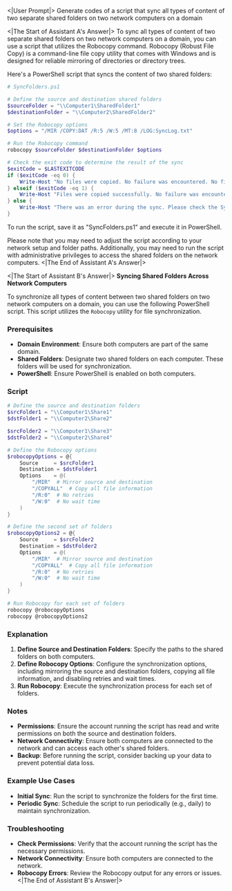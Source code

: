 <|User Prompt|>
Generate codes of a script that sync all types of content of two separate shared folders on two network computers on a domain 

<|The Start of Assistant A's Answer|>
To sync all types of content of two separate shared folders on two network computers on a domain, you can use a script that utilizes the Robocopy command. Robocopy (Robust File Copy) is a command-line file copy utility that comes with Windows and is designed for reliable mirroring of directories or directory trees.

Here's a PowerShell script that syncs the content of two shared folders:

```powershell
# SyncFolders.ps1

# Define the source and destination shared folders
$sourceFolder = "\\Computer1\SharedFolder1"
$destinationFolder = "\\Computer2\SharedFolder2"

# Set the Robocopy options
$options = "/MIR /COPY:DAT /R:5 /W:5 /MT:8 /LOG:SyncLog.txt"

# Run the Robocopy command
robocopy $sourceFolder $destinationFolder $options

# Check the exit code to determine the result of the sync
$exitCode = $LASTEXITCODE
if ($exitCode -eq 0) {
    Write-Host "No files were copied. No failure was encountered. No files were mismatched."
} elseif ($exitCode -eq 1) {
    Write-Host "Files were copied successfully. No failure was encountered."
} else {
    Write-Host "There was an error during the sync. Please check the SyncLog.txt for more details."
}
```

To run the script, save it as "SyncFolders.ps1" and execute it in PowerShell.

Please note that you may need to adjust the script according to your network setup and folder paths. Additionally, you may need to run the script with administrative privileges to access the shared folders on the network computers.
<|The End of Assistant A's Answer|>

<|The Start of Assistant B's Answer|>
**Syncing Shared Folders Across Network Computers**

To synchronize all types of content between two shared folders on two network computers on a domain, you can use the following PowerShell script. This script utilizes the `Robocopy` utility for file synchronization.

### Prerequisites

- **Domain Environment**: Ensure both computers are part of the same domain.
- **Shared Folders**: Designate two shared folders on each computer. These folders will be used for synchronization.
- **PowerShell**: Ensure PowerShell is enabled on both computers.

### Script

```powershell
# Define the source and destination folders
$srcFolder1 = "\\Computer1\Share1"
$dstFolder1 = "\\Computer2\Share2"

$srcFolder2 = "\\Computer1\Share3"
$dstFolder2 = "\\Computer2\Share4"

# Define the Robocopy options
$robocopyOptions = @{
    Source     = $srcFolder1
    Destination = $dstFolder1
    Options    = @(
        "/MIR"  # Mirror source and destination
        "/COPYALL"  # Copy all file information
        "/R:0"  # No retries
        "/W:0"  # No wait time
    )
}

# Define the second set of folders
$robocopyOptions2 = @{
    Source     = $srcFolder2
    Destination = $dstFolder2
    Options    = @(
        "/MIR"  # Mirror source and destination
        "/COPYALL"  # Copy all file information
        "/R:0"  # No retries
        "/W:0"  # No wait time
    )
}

# Run Robocopy for each set of folders
robocopy @robocopyOptions
robocopy @robocopyOptions2
```

### Explanation

1. **Define Source and Destination Folders**: Specify the paths to the shared folders on both computers.
2. **Define Robocopy Options**: Configure the synchronization options, including mirroring the source and destination folders, copying all file information, and disabling retries and wait times.
3. **Run Robocopy**: Execute the synchronization process for each set of folders.

### Notes

- **Permissions**: Ensure the account running the script has read and write permissions on both the source and destination folders.
- **Network Connectivity**: Ensure both computers are connected to the network and can access each other's shared folders.
- **Backup**: Before running the script, consider backing up your data to prevent potential data loss.

### Example Use Cases

- **Initial Sync**: Run the script to synchronize the folders for the first time.
- **Periodic Sync**: Schedule the script to run periodically (e.g., daily) to maintain synchronization.

### Troubleshooting

- **Check Permissions**: Verify that the account running the script has the necessary permissions.
- **Network Connectivity**: Ensure both computers are connected to the network.
- **Robocopy Errors**: Review the Robocopy output for any errors or issues.
<|The End of Assistant B's Answer|>